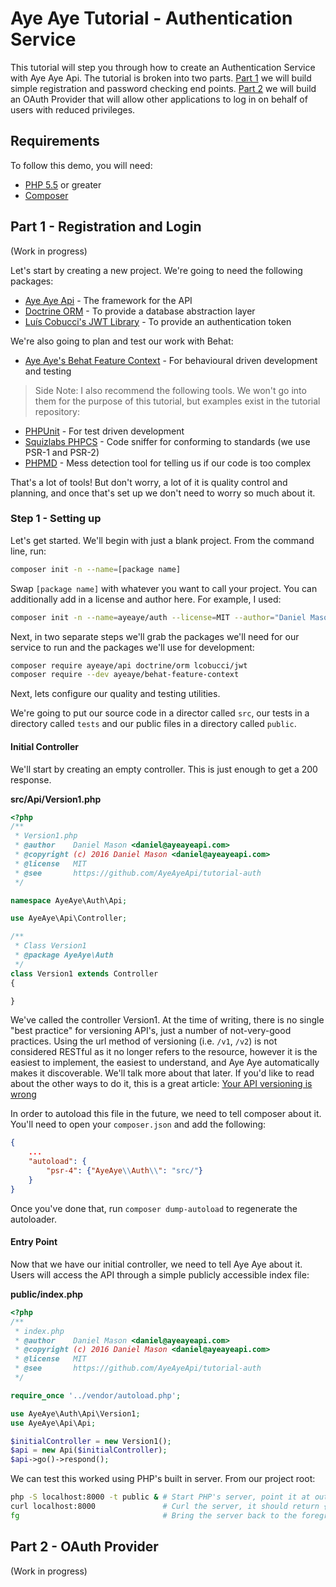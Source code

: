 Aye Aye Tutorial - Authentication Service
=========================================

This tutorial will step you through how to create an Authentication Service with Aye Aye Api. The tutorial is broken
into two parts. [Part 1][part-1] we will build simple registration and password checking end points. [Part 2][part-2]
we will build an OAuth Provider that will allow other applications to log in on behalf of users with reduced privileges.

Requirements
------------

To follow this demo, you will need:
- [PHP 5.5][php] or greater
- [Composer][composer]

Part 1 - Registration and Login
-------------------------------

(Work in progress)

Let's start by creating a new project. We're going to need the following packages:
- [Aye Aye Api][aye-aye-api] - The framework for the API
- [Doctrine ORM][doctrine-orm] - To provide a database abstraction layer
- [Luís Cobucci's JWT Library][jwt] - To provide an authentication token

We're also going to plan and test our work with Behat:
- [Aye Aye's Behat Feature Context][aye-aye-behat] - For behavioural driven development and testing

> Side Note: I also recommend the following tools. We won't go into them for the purpose of this tutorial, but examples
exist in the tutorial repository:
- [PHPUnit][phpunit] - For test driven development
- [Squizlabs PHPCS][phpcs] - Code sniffer for conforming to standards (we use PSR-1 and PSR-2)
- [PHPMD][phpmd] - Mess detection tool for telling us if our code is too complex 

That's a lot of tools! But don't worry, a lot of it is quality control and planning, and once that's set up we don't
need to worry so much about it.

### Step 1 - Setting up

Let's get started. We'll begin with just a blank project. From the command line, run:

```bash
composer init -n --name=[package name]
```

Swap `[package name]` with whatever you want to call your project. You can additionally add in a license and author 
here. For example, I used: 

```bash
composer init -n --name=ayeaye/auth --license=MIT --author="Daniel Mason <daniel@ayeayeapi.com>"
```

Next, in two separate steps we'll grab the packages we'll need for our service to run and the packages we'll use for
development:

```bash
composer require ayeaye/api doctrine/orm lcobucci/jwt
composer require --dev ayeaye/behat-feature-context
```

Next, lets configure our quality and testing utilities.

We're going to put our source code in a director called `src`, our tests in a directory called `tests` and our public 
files in a directory called `public`.

#### Initial Controller

We'll start by creating an empty controller. This is just enough to get a 200 response. 

**src/Api/Version1.php**

```php
<?php
/**
 * Version1.php
 * @author    Daniel Mason <daniel@ayeayeapi.com>
 * @copyright (c) 2016 Daniel Mason <daniel@ayeayeapi.com>
 * @license   MIT
 * @see       https://github.com/AyeAyeApi/tutorial-auth
 */

namespace AyeAye\Auth\Api;

use AyeAye\Api\Controller;

/**
 * Class Version1
 * @package AyeAye\Auth
 */
class Version1 extends Controller
{

}
```

We've called the controller Version1. At the time of writing, there is no single "best practice" for versioning API's,
just a number of not-very-good practices. Using the url method of versioning (i.e. `/v1`, `/v2`) is not considered
RESTful as it no longer refers to the resource, however it is the easiest to implement, the easiest to understand, and 
Aye Aye automatically makes it discoverable. We'll talk more about that later. If you'd like to read about the other
ways to do it, this is a great article: [Your API versioning is wrong][api-versioning]

In order to autoload this file in the future, we need to tell composer about it. You'll need to open your 
`composer.json` and add the following:

```json
{
    ...
    "autoload": {
        "psr-4": {"AyeAye\\Auth\\": "src/"}
    }
}
```

Once you've done that, run `composer dump-autoload` to regenerate the autoloader.

#### Entry Point

Now that we have our initial controller, we need to tell Aye Aye about it. Users will access the API through a simple
publicly accessible index file:

**public/index.php**

```php
<?php
/**
 * index.php
 * @author    Daniel Mason <daniel@ayeayeapi.com>
 * @copyright (c) 2016 Daniel Mason <daniel@ayeayeapi.com>
 * @license   MIT
 * @see       https://github.com/AyeAyeApi/tutorial-auth
 */

require_once '../vendor/autoload.php';

use AyeAye\Auth\Api\Version1;
use AyeAye\Api\Api;

$initialController = new Version1();
$api = new Api($initialController);
$api->go()->respond();
```

We can test this worked using PHP's built in server. From our project root:

```bash
php -S localhost:8000 -t public & # Start PHP's server, point it at out public docroot, run it in the background
curl localhost:8000               # Curl the server, it should return {"data":{"controllers":[],"endpoints":[]}}
fg                                # Bring the server back to the foreground, you can now close it with Ctrl+C
```

Part 2 - OAuth Provider
-----------------------

(Work in progress)


[part-1]: #part-1-registration-and-login
[part-2]: #part-1-oauth-provider

[php]: https://secure.php.net/
[composer]: https://getcomposer.org/ 

[aye-aye-api]: https://github.com/ayeayeapi/api
[doctrine-orm]: https://github.com/doctrine/doctrine2
[jwt]: https://github.com/lcobucci/jwt
[aye-aye-behat]: https://github.com/AyeAyeApi/behat-feature-context

[phpunit]: https://github.com/sebastianbergmann/phpunit
[phpcs]: https://github.com/squizlabs/PHP_CodeSniffer
[phpmd]: https://github.com/phpmd/phpmd

[api-versioning]: https://www.troyhunt.com/your-api-versioning-is-wrong-which-is/

